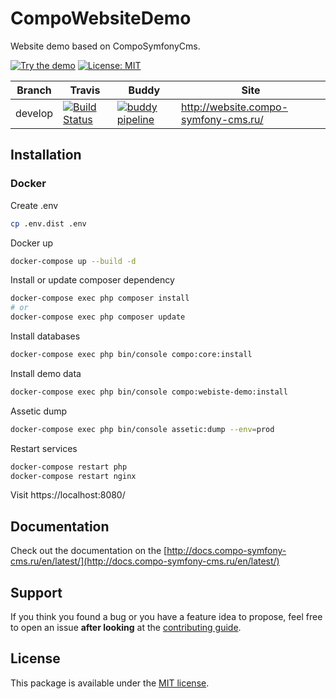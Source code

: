 CompoWebsiteDemo
===========

Website demo based on CompoSymfonyCms.

[![Try the demo](https://img.shields.io/badge/try-demo-green.svg)](http://website.compo-symfony-cms.ru)
[![License: MIT](https://img.shields.io/badge/License-MIT-blue.svg)](https://opensource.org/licenses/MIT)

Branch | Travis | Buddy | Site |
------ | ------ | ----- | ---- |
develop| [![Build Status](https://travis-ci.com/comporu/compo-website-demo.svg?token=Wm83L8fq2&branch=develop)](https://travis-ci.com/comporu/compo-website-demo) | [![buddy pipeline](https://app.buddy.works/comporu/compo-website-demo/pipelines/pipeline/137500/badge.svg?token=fc1497672c816787d99074f21845ccc61876 "buddy pipeline")](https://app.buddy.works/comporu/compo-website-demo/pipelines/pipeline/13700) | http://website.compo-symfony-cms.ru/ |

## Installation

### Docker

Create .env

```bash
cp .env.dist .env
```

Docker up

```bash
docker-compose up --build -d
```

Install or update composer dependency

```bash
docker-compose exec php composer install
# or
docker-compose exec php composer update
```

Install databases

```bash
docker-compose exec php bin/console compo:core:install
```

Install demo data

```bash
docker-compose exec php bin/console compo:webiste-demo:install
```

Assetic dump

```bash
docker-compose exec php bin/console assetic:dump --env=prod
```

Restart services

```bash
docker-compose restart php
docker-compose restart nginx
```


Visit https://localhost:8080/


## Documentation

Check out the documentation on the [http://docs.compo-symfony-cms.ru/en/latest/](http://docs.compo-symfony-cms.ru/en/latest/)

## Support

If you think you found a bug or you have a feature idea to propose, feel free to open an issue
**after looking** at the [contributing guide](CONTRIBUTING.md).

## License

This package is available under the [MIT license](LICENSE).
